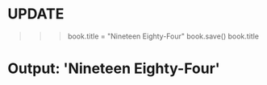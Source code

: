 # UPDATE
>>> book.title = "Nineteen Eighty-Four"
>>> book.save()
>>> book.title
# Output: 'Nineteen Eighty-Four'